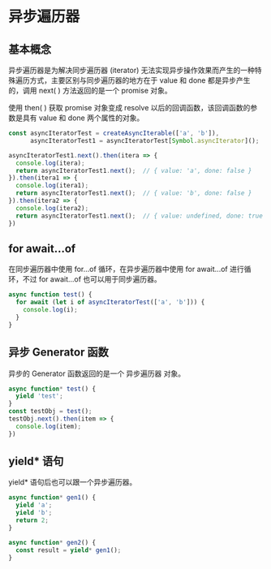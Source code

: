 # 异步遍历器

## 基本概念

异步遍历器是为解决同步遍历器 (iterator) 无法实现异步操作效果而产生的一种特殊遍历方式，主要区别与同步遍历器的地方在于 value 和 done 都是异步产生的，调用 next( ) 方法返回的是一个 promise 对象。

使用 then( ) 获取 promise 对象变成 resolve 以后的回调函数，该回调函数的参数是具有 value 和 done 两个属性的对象。

```js
const asyncIteratorTest = createAsyncIterable(['a', 'b']),
      asyncIteratorTest1 = asyncIteratorTest[Symbol.asyncIterator]();

asyncIteratorTest1.next().then(itera => {
  console.log(itera);
  return asyncIteratorTest1.next();  // { value: 'a', done: false }
}).then(itera1 => {
  console.log(itera1);
  return asyncIteratorTest1.next();  // { value: 'b', done: false }
}).then(itera2 => {
  console.log(itera2);
  return asyncIteratorTest1.next();  // { value: undefined, done: true }
})
```

## for await...of

在同步遍历器中使用 for...of 循环，在异步遍历器中使用 for await...of 进行循环，不过 for await...of 也可以用于同步遍历器。

```js
async function test() {
  for await (let i of asyncIteratorTest(['a', 'b'])) {
    console.log(i);
  }
}
```

## 异步 Generator 函数

异步的 Generator 函数返回的是一个 异步遍历器 对象。

```js
async function* test() {
  yield 'test';
}
const testObj = test();
testObj.next().then(item => {
  console.log(item);
})
```

## yield* 语句

yield* 语句后也可以跟一个异步遍历器。

```js
async function* gen1() {
  yield 'a';
  yield 'b';
  return 2;
}

async function* gen2() {
  const result = yield* gen1();
}
```
